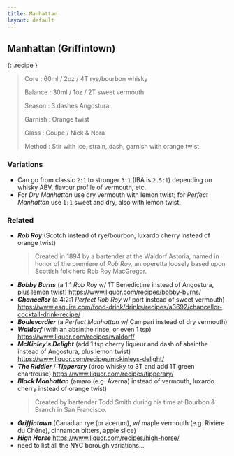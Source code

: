 ```yaml
---
title: Manhattan
layout: default
---
```


## Manhattan (Griffintown)

{: .recipe }
> Core
> : 60ml / 2oz / 4T rye/bourbon whisky
> 
> Balance
> : 30ml / 1oz / 2T sweet vermouth
> 
> Season
> : 3 dashes Angostura
> 
> Garnish
> : Orange twist
> 
> Glass
> : Coupe / Nick & Nora
> 
> Method
> : Stir with ice, strain, dash, garnish with orange twist.

### Variations

- Can go from classic `2:1` to stronger `3:1` (IBA is `2.5:1`) depending on whisky ABV, flavour profile of vermouth, etc.
- For _Dry Manhattan_ use dry vermouth with lemon twist; for _Perfect Manhattan_ use `1:1` sweet and dry, also with lemon twist.

### Related

- _**Rob Roy**_ (Scotch instead of rye/bourbon, luxardo cherry instead of orange twist)
  > Created in 1894 by a bartender at the Waldorf Astoria, named in honor of the premiere of _Rob Roy,_ an operetta loosely based upon Scottish folk hero Rob Roy MacGregor.
- _**Bobby Burns**_ (a 1:1 _Rob Roy_ w/ 1T Benedictine instead of Angostura, plus lemon twist) https://www.liquor.com/recipes/bobby-burns/
- _**Chancellor**_ (a 4:2:1 _Perfect Rob Roy_ w/ port instead of sweet vermouth) https://www.esquire.com/food-drink/drinks/recipes/a3692/chancellor-cocktail-drink-recipe/
- _**Boulevardier**_ (a _Perfect Manhattan_ w/ Campari instead of dry vermouth)
- _**Waldorf**_ (with an absinthe rinse, or even 1 tsp) https://www.liquor.com/recipes/waldorf/
- _**McKinley's Delight**_ (add 1 tsp cherry liqueur and dash of absinthe instead of Angostura, plus lemon twist) https://www.liquor.com/recipes/mckinleys-delight/
- _**The Riddler**_ / _**Tipperary**_ (drop whisky to 3T and add 1T green chartreuse) https://www.liquor.com/recipes/tipperary/
- _**Black Manhattan**_ (amaro (e.g. Averna) instead of vermouth, luxardo cherry instead of orange twist)
  > Created by bartender Todd Smith during his time at Bourbon & Branch in San Francisco.
- _**Griffintown**_ (Canadian rye (or acerum), w/ maple vermouth (e.g. Rivière du Chêne), cinnamon bitters, apple slice)
- _**High Horse**_ https://www.liquor.com/recipes/high-horse/
- need to list all the NYC borough variations...
